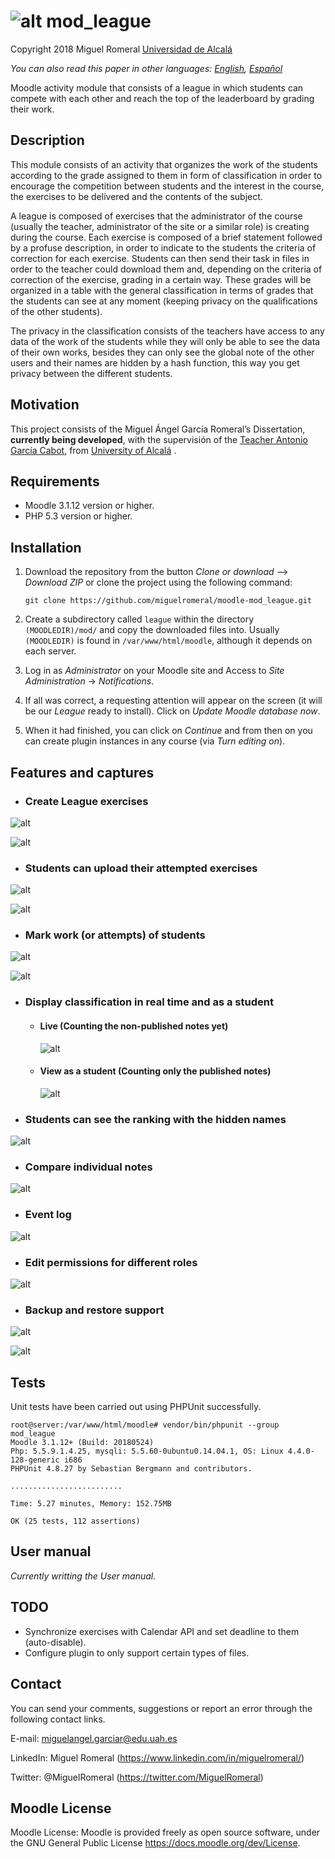 
# ![alt](pix/mod_league.svg) mod_league

Copyright 2018 Miguel Romeral [Universidad de Alcalá](https://www.uah.es)

*You can also read this paper in other languages: [English](README.md), [Español](README.es.md)*

Moodle activity module that consists of a league in which students can compete with each other and reach the top of the leaderboard by grading their work.

## Description

This module consists of an activity that organizes the work of the students according to the grade assigned to them in form of classification in order to encourage the competition between students and the interest in the course, the exercises to be delivered and the contents of the subject.

A league is composed of exercises that the administrator of the course (usually the teacher, administrator of the site or a similar role) is creating during the course.
Each exercise is composed of a brief statement followed by a profuse description, in order to indicate to the students the criteria of correction for each exercise.
Students can then send their task in files in order to the teacher could download them and, depending on the criteria of correction of the exercise, grading in a certain way. These grades will be organized in a table with the general classification in terms of grades that the students can see at any moment (keeping privacy on the qualifications of the other students).

The privacy in the classification consists of the teachers have access to any data of the work of the students while they will only be able to see the data of their own works, besides they can only see the global note of the other users and their names are hidden by a hash function, this way you get privacy between the different students.

## Motivation

This project consists of the Miguel Ángel García Romeral’s Dissertation, **currently being developed**, with the supervisión of the [Teacher Antonio García Cabot](https://www.uah.es/en/estudios/profesor/Antonio-Garcia-Cabot/), from [University of Alcalá](https://www.uah.es/en/) .


## Requirements

* Moodle 3.1.12 version or higher.
* PHP 5.3 version or higher.

## Installation

1. Download the repository from the button *Clone or download* --> *Download ZIP* or clone the project using the following command:

    ```
    git clone https://github.com/miguelromeral/moodle-mod_league.git
    ```

2. Create a subdirectory called ```league``` within the directory ```(MOODLEDIR)/mod/``` and copy the downloaded files into. Usually ```(MOODLEDIR)``` is found in ```/var/www/html/moodle```, although it depends on each server.

3. Log in as *Administrator* on your Moodle site and Access to *Site Administration* -> *Notifications*.

4. If all was correct, a requesting attention will appear on the screen (it will be our *League* ready to install). Click on *Update Moodle database now*.

5. When it had finished, you can click on *Continue* and from then on you can create plugin instances in any course (via *Turn editing on*).

## Features and captures

* ### Create League exercises

![alt](screenshots/en/teacher_control_panel.png)

![alt](screenshots/en/create_exercise.png)

* ### Students can upload their attempted exercises

![alt](screenshots/en/student_panel_control.png)

![alt](screenshots/en/upload_exercise.png)

* ### Mark work (or attempts) of students

![alt](screenshots/en/mark_exercise.png)

![alt](screenshots/en/mark_attempt.png)

* ### Display classification in real time and as a student

    * #### Live (Counting the non-published notes yet)

       ![alt](screenshots/en/teacher_qualy.png)

    * #### View as a student (Counting only the published notes)

       ![alt](screenshots/en/teacher_student_qualy.png)

* ### Students can see the ranking with the hidden names

![alt](screenshots/en/student_qualy.png)

* ### Compare individual notes

![alt](screenshots/en/compare_mark.png)

* ### Event log

![alt](screenshots/en/event_logs.png)

* ### Edit permissions for different roles

![alt](screenshots/en/capabilities.png)

* ### Backup and restore support

![alt](screenshots/en/backup.png)

![alt](screenshots/en/restore.png)


## Tests

Unit tests have been carried out using PHPUnit successfully.

    root@server:/var/www/html/moodle# vendor/bin/phpunit --group mod_league
    Moodle 3.1.12+ (Build: 20180524)
    Php: 5.5.9.1.4.25, mysqli: 5.5.60-0ubuntu0.14.04.1, OS: Linux 4.4.0-128-generic i686
    PHPUnit 4.8.27 by Sebastian Bergmann and contributors.

    .........................

    Time: 5.27 minutes, Memory: 152.75MB

    OK (25 tests, 112 assertions)

## User manual

*Currently writting the User manual.*

## TODO

* Synchronize exercises with Calendar API and set deadline to them (auto-disable).
* Configure plugin to only support certain types of files.

## Contact

You can send your comments, suggestions or report an error through the following contact links.

E-mail: miguelangel.garciar@edu.uah.es

LinkedIn: Miguel Romeral (https://www.linkedin.com/in/miguelromeral/)

Twitter: @MiguelRomeral (https://twitter.com/MiguelRomeral)

## Moodle License

Moodle License: Moodle is provided freely as open source software, under the GNU General Public License <https://docs.moodle.org/dev/License>.

